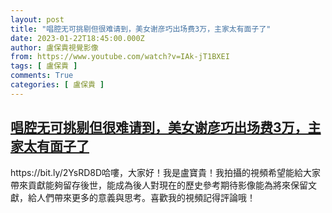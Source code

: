 ```yaml
---
layout: post
title: "唱腔无可挑剔但很难请到，美女谢彦巧出场费3万，主家太有面子了"
date: 2023-01-22T18:45:00.000Z
author: 盧保貴視覺影像
from: https://www.youtube.com/watch?v=IAk-jT1BXEI
tags: [ 盧保貴 ]
comments: True
categories: [ 盧保貴 ]
---
```

<!--1674413100000-->
[唱腔无可挑剔但很难请到，美女谢彦巧出场费3万，主家太有面子了](https://www.youtube.com/watch?v=IAk-jT1BXEI)
------

<div>
https://bit.ly/2YsRD8D哈嘍，大家好！我是盧寶貴！我拍攝的視頻希望能給大家帶來貢獻能夠留存後世，能成為後人對現在的歷史參考期待影像能為將來保留文獻，給人們帶來更多的意義與思考。喜歡我的視頻記得評論哦！
</div>
